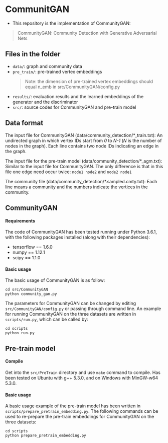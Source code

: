 # CommunitGAN

- This repository is the implementation of CommunityGAN:
> CommunityGAN: Community Detection with Generative Adversarial Nets

## Files in the folder
- `data/`: graph and community data
- `pre_train/`: pre-trained vertex embeddings
  > Note: the dimension of pre-trained vertex embeddings should equal n_emb in src/CommunityGAN/config.py
- `results/`: evaluation results and the learned embeddings of the generator and the discriminator
- `src/`: source codes for CommunityGAN and pre-train model

## Data format

The input file for CommunityGAN (data/community_detection/\*_train.txt): An undirected graph in which vertex IDs start from *0* to *N-1* (*N* is the number of nodes in the graph). Each line contains two node IDs indicating an edge in the graph.

The input file for the pre-train model (data/community_detection/\*_agm.txt): Similar to the input file for CommunityGAN. The only difference is that in this file one edge need occur twice: ```node1 node2``` and ```node2 node1```

The community file (data/community_detection/\*.sampled.cmty.txt): Each line means a community and the numbers indicate the vertices in the community.

## CommunityGAN

#### Requirements
The code of CommunityGAN has been tested running under Python 3.6.1, with the following packages installed (along with their dependencies):

- tensorflow == 1.6.0
- numpy == 1.12.1
- scipy == 1.1.0

#### Basic usage
The basic usage of CommunityGAN is as follow:

```cd src/CommunityGAN```  
```python community_gan.py```

The parameters for CommunityGAN can be changed by editing `src/CommunityGAN/config.py` or passing through command line. An example for running CommunityGAN on the three datasets are written in `scripts/run.py`, which can be called by:

```cd scripts```  
```python run.py```


## Pre-train model

#### Compile
Get into the `src/PreTrain` directory and use `make` command to compile. Has been tested on Ubuntu with g++ 5.3.0, and on Windows with MinGW-w64 5.3.0.

#### Basic usage
A basic usage example of the pre-train model has been written in ```scripts/prepare_pretrain_embedding.py```. The following commands can be used to re-prepare the pre-train embeddings for CommunityGAN on the three datasets:

```cd scripts```  
```python prepare_pretrain_embedding.py```
